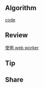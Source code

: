 ## Algorithm

[code](/images/temp/haha-2023-12-24.png)

## Review

[使用 web worker](https://www.bookstack.cn/read/javascript-tutorial/docs-bom-webworker.md)

## Tip

## Share
